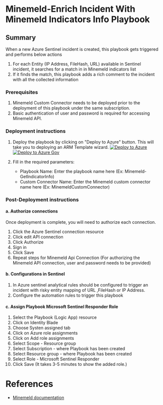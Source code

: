 # Minemeld-Enrich Incident With Minemeld Indicators Info Playbook
 ## Summary
 When a new Azure Sentinel incident is created, this playbook gets triggered and performs below actions
 1. For each Entity (IP Address, FileHash, URL) available in Sentinel incident, it searches for a match in in Minemeld indicators list
 2. If it finds the match, this playbook adds a rich comment to the incident with all the collected information


### Prerequisites 
1. Minemeld Custom Connector needs to be deployed prior to the deployment of this playbook under the same subscription.
2. Basic authentication of user and password is required for accessing Minemeld API.

### Deployment instructions 
1. Deploy the playbook by clicking on "Deploy to Azure" button. This will take you to deploying an ARM Template wizard.
[![Deploy to Azure](https://aka.ms/deploytoazurebutton)](https://portal.azure.com/#create/Microsoft.Template/uri/https%3A%2F%2Fraw.githubusercontent.com%2FAzure%2FAzure-Sentinel%2Fmaster%2FSolutions%2FMinemeld%2FPlaybooks%2FMinemeldPlaybooks%2FMinemeld-EnrichIncident%2Fazuredeploy.json)
[![Deploy to Azure Gov](https://aka.ms/deploytoazuregovbutton)](https://portal.azure.us/#create/Microsoft.Template/uri/https%3A%2F%2Fraw.githubusercontent.com%2FAzure%2FAzure-Sentinel%2Fmaster%2FSolutions%2FMinemeld%2FPlaybooks%2F%2FMinemeldPlaybooks%2FMinemeld-EnrichIncident%2Fazuredeploy.json)

2. Fill in the required parameters:
    * Playbook Name: Enter the playbook name here (Ex: Minemeld-GetIndicatorInfo)
    * Custom Connector Name: Enter the Minemeld custom connector name here (Ex: MinemeldCustomConnector)
    
### Post-Deployment instructions 
#### a. Authorize connections
Once deployment is complete, you will need to authorize each connection.
1.	Click the Azure Sentinel connection resource
2.	Click edit API connection
3.	Click Authorize
4.	Sign in
5.	Click Save
6.	Repeat steps for Minemeld Api  Connection (For authorizing the Minemeld API connection, user and password needs to be provided)

#### b. Configurations in Sentinel
1. In Azure sentinel analytical rules should be configured to trigger an incident with risky entity mapping of URL ,FileHash or IP Address. 
2. Configure the automation rules to trigger this playbook

#### c. Assign Playbook Microsoft Sentinel Responder Role
1. Select the Playbook (Logic App) resource
2. Click on Identity Blade
3. Choose Systen assigned tab
4. Click on Azure role assignments
5. Click on Add role assignments
6. Select Scope - Resource group
7. Select Subscription - where Playbook has been created
8. Select Resource group - where Playbook has been created
9. Select Role - Microsoft Sentinel Responder
10. Click Save (It takes 3-5 minutes to show the added role.)

#  References
 - [Minemeld documentation](https://github.com/PaloAltoNetworks/minemeld/wiki)
